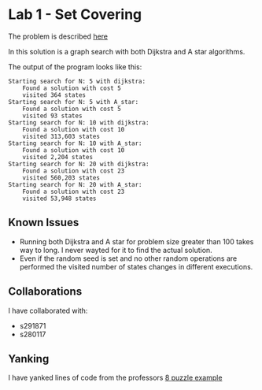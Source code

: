 Lab 1 - Set Covering
====================

The problem is described [here](https://github.com/squillero/computational-intelligence/blob/master/2022-23/lab1_set-covering.ipynb)

In this solution is a graph search with both Dijkstra and A star algorithms.

The output of the program looks like this:

```
Starting search for N: 5 with dijkstra:
	Found a solution with cost 5
	visited 364 states
Starting search for N: 5 with A_star:
	Found a solution with cost 5
	visited 93 states
Starting search for N: 10 with dijkstra:
	Found a solution with cost 10
	visited 313,603 states
Starting search for N: 10 with A_star:
	Found a solution with cost 10
	visited 2,204 states
Starting search for N: 20 with dijkstra:
	Found a solution with cost 23
	visited 560,203 states
Starting search for N: 20 with A_star:
	Found a solution with cost 23
	visited 53,948 states
```

Known Issues
------------

- Running both Dijkstra and A star for problem size greater than 100
  takes way to long. I never wayted for it to find the actual solution.
- Even if the random seed is set and no other random operations are
  performed the visited number of states changes in different executions.

Collaborations
--------------

I have collaborated with:

- s291871
- s280117

Yanking
-------

I have yanked lines of code from the professors
[8 puzzle example](https://github.com/squillero/computational-intelligence/blob/master/2022-23/lab1_set-covering.ipynb)
